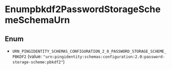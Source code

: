 

# Enumpbkdf2PasswordStorageSchemeSchemaUrn

## Enum


* `URN_PINGIDENTITY_SCHEMAS_CONFIGURATION_2_0_PASSWORD_STORAGE_SCHEME_PBKDF2` (value: `"urn:pingidentity:schemas:configuration:2.0:password-storage-scheme:pbkdf2"`)



